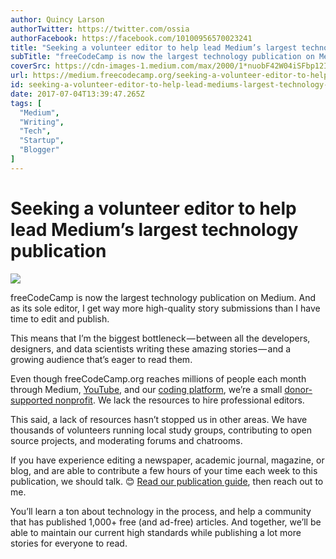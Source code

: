 ```yaml
---
author: Quincy Larson
authorTwitter: https://twitter.com/ossia
authorFacebook: https://facebook.com/10100956570023241
title: "Seeking a volunteer editor to help lead Medium’s largest technology publication"
subTitle: "freeCodeCamp is now the largest technology publication on Medium. And as its sole editor, I get way more high-quality story submissions t..."
coverSrc: https://cdn-images-1.medium.com/max/2000/1*nuobF42W04iSFbp12I1lfA.jpeg
url: https://medium.freecodecamp.org/seeking-a-volunteer-editor-to-help-lead-mediums-largest-technology-publication-26fe3670ea09
id: seeking-a-volunteer-editor-to-help-lead-mediums-largest-technology-publication-26fe3670ea09
date: 2017-07-04T13:39:47.265Z
tags: [
  "Medium",
  "Writing",
  "Tech",
  "Startup",
  "Blogger"
]
---
```

# Seeking a volunteer editor to help lead Medium’s largest technology publication







![](https://cdn-images-1.medium.com/max/2000/1*nuobF42W04iSFbp12I1lfA.jpeg)







freeCodeCamp is now the largest technology publication on Medium. And as its sole editor, I get way more high-quality story submissions than I have time to edit and publish.

This means that I’m the biggest bottleneck — between all the developers, designers, and data scientists writing these amazing stories — and a growing audience that’s eager to read them.

Even though freeCodeCamp.org reaches millions of people each month through Medium, [YouTube](https://www.youtube.com/freecodecamp), and our [coding platform](https://www.freecodecamp.org), we’re a small [donor-supported nonprofit](https://www.freecodecamp.org/donate/). We lack the resources to hire professional editors.

This said, a lack of resources hasn’t stopped us in other areas. We have thousands of volunteers running local study groups, contributing to open source projects, and moderating forums and chatrooms.

If you have experience editing a newspaper, academic journal, magazine, or blog, and are able to contribute a few hours of your time each week to this publication, we should talk. 😊 [Read our publication guide](https://medium.freecodecamp.com/how-to-get-published-in-the-freecodecamp-medium-publication-9b342a22400e), then reach out to me.

You’ll learn a ton about technology in the process, and help a community that has published 1,000+ free (and ad-free) articles. And together, we’ll be able to maintain our current high standards while publishing a lot more stories for everyone to read.








